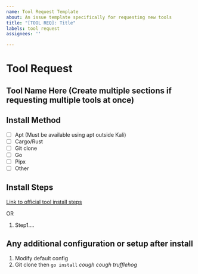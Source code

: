 ```yaml
---
name: Tool Request Template
about: An issue template specifically for requesting new tools
title: "[TOOL REQ]: Title"
labels: tool request
assignees: ''

---
```


# Tool Request

## Tool Name Here (Create multiple sections if requesting multiple tools at once)

## Install Method

- [ ] Apt (Must be available using apt outside Kali)
- [ ] Cargo/Rust
- [ ] Git clone
- [ ] Go
- [ ] Pipx
- [ ] Other

## Install Steps

[Link to official tool install steps](https://whatever-the-steps-are.io)

OR

1. Step1....

## Any additional configuration or setup after install

1. Modify default config
2. Git clone then `go install` _cough cough trufflehog_

